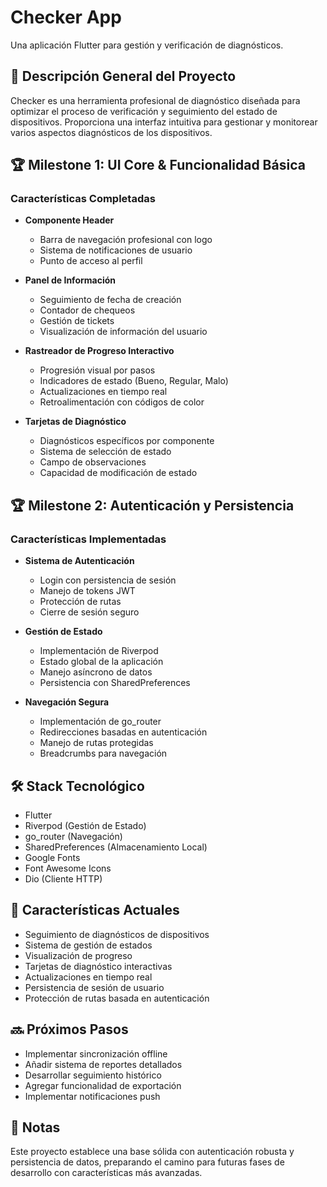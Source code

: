 # Checker App

Una aplicación Flutter para gestión y verificación de diagnósticos.

## 🎯 Descripción General del Proyecto

Checker es una herramienta profesional de diagnóstico diseñada para optimizar el proceso de verificación y seguimiento del estado de dispositivos. Proporciona una interfaz intuitiva para gestionar y monitorear varios aspectos diagnósticos de los dispositivos.

## 🏆 Milestone 1: UI Core & Funcionalidad Básica
### Características Completadas
- **Componente Header**
  - Barra de navegación profesional con logo
  - Sistema de notificaciones de usuario
  - Punto de acceso al perfil

- **Panel de Información**
  - Seguimiento de fecha de creación
  - Contador de chequeos
  - Gestión de tickets
  - Visualización de información del usuario

- **Rastreador de Progreso Interactivo**
  - Progresión visual por pasos
  - Indicadores de estado (Bueno, Regular, Malo)
  - Actualizaciones en tiempo real
  - Retroalimentación con códigos de color

- **Tarjetas de Diagnóstico**
  - Diagnósticos específicos por componente
  - Sistema de selección de estado
  - Campo de observaciones
  - Capacidad de modificación de estado

## 🏆 Milestone 2: Autenticación y Persistencia
### Características Implementadas
- **Sistema de Autenticación**
  - Login con persistencia de sesión
  - Manejo de tokens JWT
  - Protección de rutas
  - Cierre de sesión seguro

- **Gestión de Estado**
  - Implementación de Riverpod
  - Estado global de la aplicación
  - Manejo asíncrono de datos
  - Persistencia con SharedPreferences

- **Navegación Segura**
  - Implementación de go_router
  - Redirecciones basadas en autenticación
  - Manejo de rutas protegidas
  - Breadcrumbs para navegación

## 🛠 Stack Tecnológico
- Flutter
- Riverpod (Gestión de Estado)
- go_router (Navegación)
- SharedPreferences (Almacenamiento Local)
- Google Fonts
- Font Awesome Icons
- Dio (Cliente HTTP)

## 📱 Características Actuales
- Seguimiento de diagnósticos de dispositivos
- Sistema de gestión de estados
- Visualización de progreso
- Tarjetas de diagnóstico interactivas
- Actualizaciones en tiempo real
- Persistencia de sesión de usuario
- Protección de rutas basada en autenticación

## 🔜 Próximos Pasos
- Implementar sincronización offline
- Añadir sistema de reportes detallados
- Desarrollar seguimiento histórico
- Agregar funcionalidad de exportación
- Implementar notificaciones push

## 📝 Notas
Este proyecto establece una base sólida con autenticación robusta y persistencia de datos, preparando el camino para futuras fases de desarrollo con características más avanzadas.
